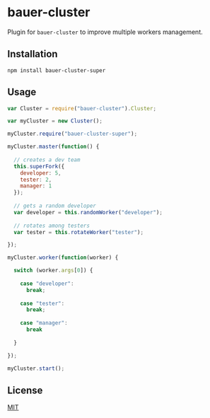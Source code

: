 # bauer-cluster

Plugin for `bauer-cluster` to improve multiple workers management.

## Installation

```
npm install bauer-cluster-super
```

## Usage

```js
var Cluster = require("bauer-cluster").Cluster;

var myCluster = new Cluster();

myCluster.require("bauer-cluster-super");

myCluster.master(function() {
  
  // creates a dev team
  this.superFork({
    developer: 5,
    tester: 2,
    manager: 1
  });
  
  // gets a random developer
  var developer = this.randomWorker("developer");
  
  // rotates among testers
  var tester = this.rotateWorker("tester");

});

myCluster.worker(function(worker) {

  switch (worker.args[0]) {
    
    case "developer":
      break;
      
    case "tester":
      break;
      
    case "manager":
      break
    
  }

});

myCluster.start();
```

## License

[MIT](./LICENSE)
